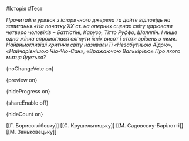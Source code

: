 #Історія #Тест

*Прочитайте уривок з історичного джерела та дайте відповідь на запитання.«На початку XX ст. на оперних сценах світу царювали четверо чоловіків – Баттістіні, Карузо, Тітто Руффо, Шаляпін. І лише одна жінка спромоглася сягнути їхніх висот і стати врівень з ними. Найвимогливіші критики світу називали її «Незабутньою Аїдою», «Найчарівнішою Чіо-Чіо-Сан», «Вражаючою Валькірією».Про якого митця йдеться?*

{noChangeVote on}

{preview on}

{hideProgress on}

{shareEnable off}

{hideCount on}

[[Г. Борисоглібську]]
[[С. Крушельницьку]]
[[М. Садовську-Барілотті]]
[[М. Заньковецьку]]
